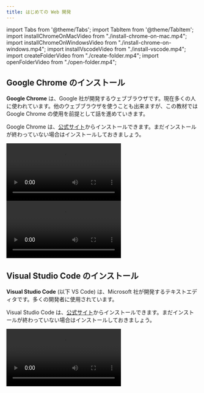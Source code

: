 ```yaml
---
title: はじめての Web 開発
---
```


import Tabs from '@theme/Tabs';
import TabItem from '@theme/TabItem';
import installChromeOnMacVideo from "./install-chrome-on-mac.mp4";
import installChromeOnWindowsVideo from "./install-chrome-on-windows.mp4";
import installVscodeVideo from "./install-vscode.mp4";
import createFolderVideo from "./create-folder.mp4";
import openFolderVideo from "./open-folder.mp4";

## Google Chrome のインストール

**Google Chrome** は、Google 社が開発するウェブブラウザです。現在多くの人に使われています。他のウェブブラウザを使うことも出来ますが、この教材では Google Chrome の使用を前提として話を進めていきます。

Google Chrome は、[公式サイト](https://www.google.com/intl/ja_jp/chrome/)からインストールできます。まだインストールが終わっていない場合はインストールしておきましょう。

<Tabs groupId="os">
  <TabItem value="mac" label="macOS">

<video src={installChromeOnMacVideo} controls />

  </TabItem>
  <TabItem value="win" label="Windows">

<video src={installChromeOnWindowsVideo} controls />

  </TabItem>
</Tabs>

## Visual Studio Code のインストール

**Visual Studio Code** (以下 VS Code) は、Microsoft 社が開発するテキストエディタです。多くの開発者に使用されています。

Visual Studio Code は、[公式サイト](https://code.visualstudio.com)からインストールできます。まだインストールが終わっていない場合はインストールしておきましょう。

<video src={installVscodeVideo} controls />

## プロジェクトを格納するフォルダを作成する

これから皆さんはたくさんのプログラムを書いていくことになります。プログラムは他のファイルと扱い方がかなり異なるので、専用のフォルダを作っておきましょう。ドキュメントフォルダの中に `Projects` という名前のフォルダを作り、その中にプロジェクトごとのフォルダを作っていくと良いです。

次の例では、`hello-world` の名前でプロジェクト用のフォルダを作成しています。

<video src={createFolderVideo} controls />

## Visual Studio Code でプロジェクトフォルダを開く

`File` メニューから `Open Folder...` をクリックして、先ほど作成したフォルダを VS Code で開きます。

<video src={openFolderVideo} controls />

:::info

最初にフォルダを開いたとき、`Do you trust the authors of the files in this folder?` と聞かれるのは、インターネットからダウンロードした悪意のあるフォルダを VS Code で開いたとき、VS Code によって勝手に実行されてしまうのを防ぐためです。自分で作成したフォルダの場合は問題ありません。

:::
